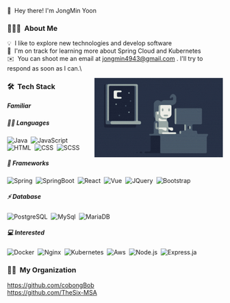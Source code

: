 
👋 &nbsp;Hey there! I'm JongMin Yoon

### 👨🏻‍💻 &nbsp;About Me

💡 &nbsp;I like to explore new technologies and develop software\
🌱 &nbsp;I'm on track for learning more about Spring Cloud and Kubernetes\
✉️ &nbsp;You can shoot me an email at jongmin4943@gmail.com . I'll try to respond as soon as I can.\

<img alt="Night Coding" src="https://raw.githubusercontent.com/AVS1508/AVS1508/master/assets/Night-Coding.gif" align="right"/>

### 🛠 &nbsp;Tech Stack
##### Familiar

##### 👩‍💻 Languages
![Java](https://img.shields.io/badge/-Java-05122A?style=flat&logo=Java&logoColor=FFA518)&nbsp;
![JavaScript](https://img.shields.io/badge/-JavaScript-05122A?style=flat&logo=javascript)&nbsp;
![HTML](https://img.shields.io/badge/-HTML-05122A?style=flat&logo=HTML5)&nbsp;
![CSS](https://img.shields.io/badge/-CSS-05122A?style=flat&logo=CSS3&logoColor=1572B6)&nbsp;
![SCSS](https://img.shields.io/badge/-Sass-05122A?style=flat&logo=Sass&logoColor=1572B6)&nbsp;

##### 🚀 Frameworks
![Spring](https://img.shields.io/badge/Spring-6DB33F?style=flat&logo=spring&logoColor=white)&nbsp;
![SpringBoot](https://img.shields.io/badge/SpringBoot-6DB33F?style=flat&logo=springboot&logoColor=white)&nbsp;
![React](https://img.shields.io/badge/react-61DAFB?style=flat&logo=react&logoColor=black)&nbsp;
![Vue](https://img.shields.io/badge/vue.js-4FC08D?style=flat&logo=vue.js&logoColor=white)&nbsp;
![JQuery](https://img.shields.io/badge/jQuery-0769AD?style=falt&logo=jquery&logoColor=white)&nbsp;
![Bootstrap](https://img.shields.io/badge/-Bootstrap-05122A?style=flat&logo=bootstrap&logoColor=563D7C)&nbsp;

##### ⚡ Database
![PostgreSQL](https://img.shields.io/badge/PostgreSQL-4169E1?style=flat&logo=PostgreSQL&logoColor=white")&nbsp;
![MySql](https://img.shields.io/badge/MySQL-00000F?style=flat&logo=mysql&logoColor=white")&nbsp;
![MariaDB](https://img.shields.io/badge/MariaDB-003545?style=flat&logo=mariadb&logoColor=white)&nbsp;

##### 💻 Interested
![Docker](https://img.shields.io/badge/Docker-2CA5E0?style=flat&logo=docker&logoColor=white)&nbsp;
![Nginx](https://img.shields.io/badge/Nginx-009639?style=flat&logo=nginx&logoColor=white)&nbsp;
![Kubernetes](https://img.shields.io/badge/Kubernetes-326CE5?style=flat&logo=kubernetes&logoColor=white)&nbsp;
![Aws](https://img.shields.io/badge/Amazon_AWS-232F3E?style=flat&logo=amazon-aws&logoColor=white)&nbsp;
![Node.js](https://img.shields.io/badge/Node.js-43853D?style=falt&logo=Node.js&logoColor=white)&nbsp;
![Express.ja](https://img.shields.io/badge/Express.js-13c81b?style=falt&logo=Express&logoColor=white)&nbsp;

### 🤝🏻 &nbsp;My Organization
https://github.com/cobongBob <br/>
https://github.com/TheSix-MSA
